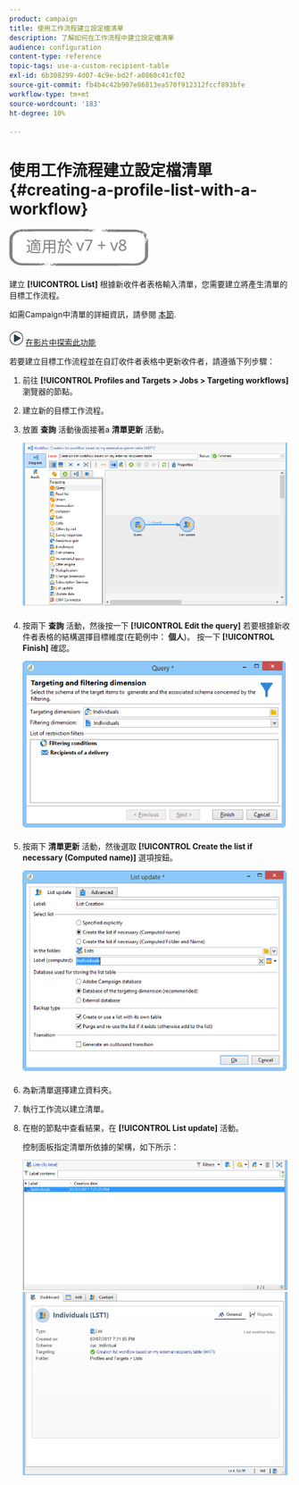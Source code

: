 ```yaml
---
product: campaign
title: 使用工作流程建立設定檔清單
description: 了解如何在工作流程中建立設定檔清單
audience: configuration
content-type: reference
topic-tags: use-a-custom-recipient-table
exl-id: 6b308299-4d07-4c9e-bd2f-a0860c41cf02
source-git-commit: fb4b4c42b907e86813ea570f912312fccf893bfe
workflow-type: tm+mt
source-wordcount: '183'
ht-degree: 10%

---
```


# 使用工作流程建立設定檔清單{#creating-a-profile-list-with-a-workflow}

![](../../assets/common.svg)

建立 **[!UICONTROL List]** 根據新收件者表格輸入清單，您需要建立將產生清單的目標工作流程。

如需Campaign中清單的詳細資訊，請參閱 [本節](../../platform/using/creating-and-managing-lists.md#about-lists-in-adobe-campaign).

![](assets/do-not-localize/how-to-video.png) [在影片中探索此功能](../../platform/using/creating-and-managing-lists.md#create-list-in-a-wf-video)

若要建立目標工作流程並在自訂收件者表格中更新收件者，請遵循下列步驟：

1. 前往 **[!UICONTROL Profiles and Targets > Jobs > Targeting workflows]** 瀏覽器的節點。
1. 建立新的目標工作流程。
1. 放置 **查詢** 活動後面接著a **清單更新** 活動。

   ![](assets/mapping_create_list_workflow01.png)

1. 按兩下 **查詢** 活動，然後按一下 **[!UICONTROL Edit the query]** 若要根據新收件者表格的結構選擇目標維度(在範例中： **個人**)。 按一下 **[!UICONTROL Finish]** 確認。

   ![](assets/mapping_create_list_workflow03.png)

1. 按兩下 **清單更新** 活動，然後選取 **[!UICONTROL Create the list if necessary (Computed name)]** 選項按鈕。

   ![](assets/mapping_create_list_workflow02.png)

1. 為新清單選擇建立資料夾。
1. 執行工作流以建立清單。
1. 在樹的節點中查看結果，在 **[!UICONTROL List update]** 活動。

   控制面板指定清單所依據的架構，如下所示：

   ![](assets/mapping_list_view.png)
